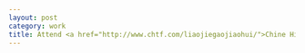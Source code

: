 ```yaml
---
layout: post
category: work
title: Attend <a href="http://www.chtf.com/liaojiegaojiaohui/">Chine Hi-Tech Fair 2019</a>.
---
```


